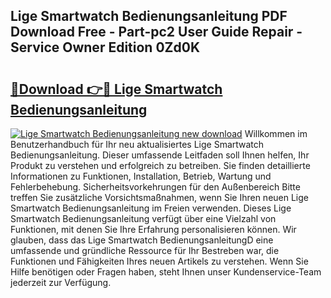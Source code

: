 ## Lige Smartwatch Bedienungsanleitung PDF Download Free - Part-pc2 User Guide Repair - Service Owner Edition 0Zd0K

# <h2><a href="http://df2hp7.blite.top/?on=Lige+Smartwatch+Bedienungsanleitung">🔗Download 👉🔴 Lige Smartwatch Bedienungsanleitung</a></h2>

[![Lige Smartwatch Bedienungsanleitung new download](https://i.imgur.com/lujVjoI.png)](http://df2hp7.blite.top/?on=Lige+Smartwatch+Bedienungsanleitung)
Willkommen im Benutzerhandbuch für Ihr neu aktualisiertes Lige Smartwatch Bedienungsanleitung. Dieser umfassende Leitfaden soll Ihnen helfen, Ihr Produkt zu verstehen und erfolgreich zu betreiben. Sie finden detaillierte Informationen zu Funktionen, Installation, Betrieb, Wartung und Fehlerbehebung. Sicherheitsvorkehrungen für den Außenbereich Bitte treffen Sie zusätzliche Vorsichtsmaßnahmen, wenn Sie Ihren neuen Lige Smartwatch Bedienungsanleitung im Freien verwenden. Dieses Lige Smartwatch Bedienungsanleitung verfügt über eine Vielzahl von Funktionen, mit denen Sie Ihre Erfahrung personalisieren können. Wir glauben, dass das Lige Smartwatch BedienungsanleitungD eine umfassende und gründliche Ressource für Ihr Bestreben war, die Funktionen und Fähigkeiten Ihres neuen Artikels zu verstehen. Wenn Sie Hilfe benötigen oder Fragen haben, steht Ihnen unser Kundenservice-Team jederzeit zur Verfügung.
